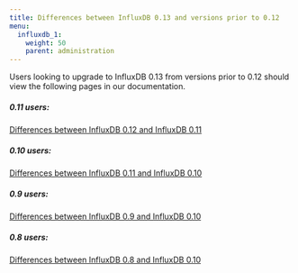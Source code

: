 ```yaml
---
title: Differences between InfluxDB 0.13 and versions prior to 0.12
menu:
  influxdb_1:
    weight: 50
    parent: administration
---
```


Users looking to upgrade to InfluxDB 0.13 from versions prior to 0.12 should view the following pages in our documentation.

##### 0.11 users:
[Differences between InfluxDB 0.12 and InfluxDB 0.11](/influxdb/v0.12/concepts/011_vs_012/)

##### 0.10 users:
[Differences between InfluxDB 0.11 and InfluxDB 0.10](/influxdb/v0.11/concepts/010_vs_011/)

##### 0.9 users:
[Differences between InfluxDB 0.9 and InfluxDB 0.10](/influxdb/v0.10/concepts/09_vs_010/)

##### 0.8 users:
[Differences between InfluxDB 0.8 and InfluxDB 0.10](/influxdb/v0.10/concepts/08_vs_010/)

